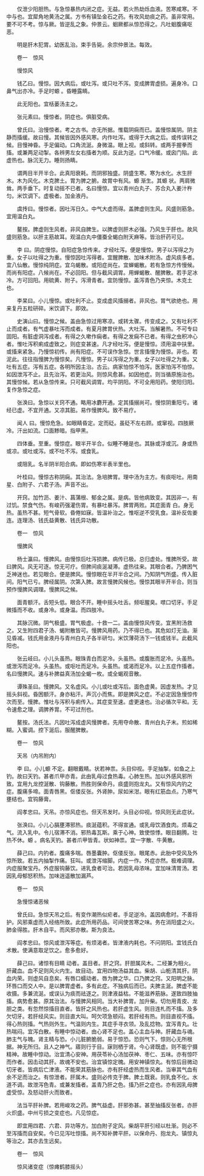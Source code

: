 <!-- { "loadSidebar": true } -->
　　仅泄少阳胆热。与急惊暴热内闭之症。无益。若火热劫烁血液。苦寒咸寒。不中与也。宜犀角地黄汤之属。方书有镇坠金石之药。有攻风劫痰之药。虽非常用。要不可不考。惊与厥。皆逆乱之象。仲景云。蛔厥都从惊恐得之。凡吐蛔腹痛呕恶。

　　明是肝木犯胃。幼医乱治。束手告毙。余宗仲景法。每效。

　　卷一　惊风

　　慢惊风

　　钱乙曰。慢惊。因大病后。或吐泻。或只吐不泻。变成脾胃虚损。遍身冷。口鼻气出亦冷。手足时螈 。昏睡露睛。

　　此无阳也。宜栝蒌汤主之。

　　张元素曰。慢惊者。阴症也。俱脏受病。

　　曾氏曰。治慢惊者。考之古书。亦无所据。惟载阴痫而已。盖慢惊属阴。阴主静而搐缓。故曰慢。其候皆因外感风寒。内作吐泻。或得于大病之后。或传误转之候。目慢神昏。手足偏动。口角流涎。身微温。眼上视。或斜转。或两手握拳而搐。或兼两足动掣。各辨男左女右搐者为顺。反此为逆。口气冷缓。或囟门陷。此虚热也。脉沉无力。睡则扬睛。

　　谓两目半开半合。此真阳衰耗。而阴邪独盛。阴盛生寒。寒为水化。水生肝木。木为风化。木克脾土。胃为脾之腑。故胃中有风。螈 渐生。其螈 状。两肩微耸。两手垂下。时复动摇不已者。名曰慢惊。宜以青州白丸子、苏合丸入姜汁杵匀。米饮调下。虚极者。加金液丹。

　　虞抟曰。慢惊者。因吐泻日久。中气大虚而得。盖脾虚则生风。风盛则筋急。宜用温白丸。

　　鳌按。脾虚则生风者。非风自脾生。以脾虚则肝木必强。乃风生于肝也。故风盛则筋急。以肝主筋故耳。观温白丸中僵蚕全蝎白附天麻等。皆治肝药可见。

　　李 曰。阴症慢惊。自阳症急惊传来。才经吐泻。便是慢惊。男子以泻得之为重。女子以吐得之为重。慢惊因吐泻得者。宜醒脾散、加味术附汤。虚风痰多者。宜八仙散。慢惊纯阴症。宜乌蝎散。或阳症尚在。宜蝉蝎散。若有急惊方传慢候。而尚有阳症。八候尚在。不必回阳。但与截风调胃。用蝉蝎散、醒脾散。若手足冰冷。方可回阳。用硫黄、附子。泻滑青者。宜防慢惊。盖泻青色乃夹惊。木克土也。

　　李杲曰。小儿慢惊。或吐利不止。变成虚风搐搦者。非风也。胃气欲绝也。用来复丹五粒研碎。米饮调下。即效。

　　史演山曰。慢惊之候。盖由急惊过用寒凉。或转太骤。传变成之。又有吐利不止而成者。有气虚暴吐泻而成者。有夏月脾胃伏热。大吐泻。当解暑热。不可专曰固阳。有脏虚洞泻成者。有得之久嗽作痫者。有得之发痫不已者。有得之虫积冲心者。惟吐泻积痢成虚致之。则症变甚速。凡才经吐泻。便是慢惊。须用温中扶里。或搐来紧急。乃慢惊初传。尚有阳症。不可误作急惊。世言搐慢为慢惊。非也。若泥此。往往指慢脾为慢惊矣。凡慢惊。男子以泻得之为重。女子以吐得之为重。又吐有五症。泻有五症。各明所因主治。古云。病家怕惊不怕泻。医家怕泻不怕惊。如因泄泻不止。且先治泻。若更治风。则惊风愈甚。如因他症。则当循原施治也。其慢惊候。若从急惊传来。只可截风调胃。均平阴阳。不可全用阳药。使阳归阳。复作急惊之症。

　　张涣曰。急惊以关窍不通。略用冰麝开通。定其搐搦尚可。慢惊阴重阳亏。诸经已虚。不宜开通。又凉其脏。易作慢脾风。致不易疗。

　　闻人 曰。慢惊危急。如眼睛昏定。定而砭。虽砭不左右顾。或窜视。四肢厥冷。汗出如流。口面黪暗。指甲黑。

　　四体垂。至重。慢惊症。眼半开半合。似睡不睡是也。其脉或浮或沉。身或热或凉。或吐或泻。或不吐不泻。或食乳。

　　或阻乳。名半阴半阳合病。即如伤寒半表半里也。

　　叶桂曰。慢惊古称阴痫。其治法。急培脾胃。理中汤为主方。有痰呕吐。用南星、白附子、六君子汤。声音不出。

　　开窍。加竹沥、姜汁、菖蒲根、郁金之属。是病。皆他病致变。其因非一。有过饥。禁食气伤。有峻药强灌伤胃。有暴吐暴泻。脾胃两败。其症面青 白。身无热。虽热不甚。短气骨软。昏倦如寐。皆温补治之。惟呕逆不受乳食。温补反佐姜连。连理汤、钱氏益黄散、钱氏异功散。

　　卷一　惊风

　　慢脾风

　　杨士瀛曰。慢脾风。由慢惊后吐泻损脾。病传已极。总归虚处。惟脾所受。故曰脾风。风无可逐。惊无可疗。但脾间痰涎凝滞。虚热往来。其眼合者。乃脾困气乏神迷也。若见眼合。便是脾风。慢惊眼在半开半合之间。乃知阴气所盛。传入脏间。阳气已亏。脾经属阴。次第入脾。故言慢脾风候也。慢惊其眼半开半合。则当预作慢脾风调理。慢脾风之候。

　　面青额汗。舌短头低。眼合不开。睡中摇头吐舌。频呕腥臭。噤口切牙。手足微搐而不收。或身冷。或身温。而四肢冷。

　　其脉沉微。阴气极盛。胃气极虚。十救一二。盖由慢惊风传变。宜黑附汤救之。又生附四君子汤、蝎附散皆可。慢脾风用药。乃不得已也。其危如灯无油。渐见昏减。钱氏用金液丹与青州白丸子各半研匀。米饮薄荷汤下一钱或钱半。此截风阳也。

　　张云岐曰。小儿头虽热。眼珠青白而足冷。头虽热。或腹胀而足冷。头虽热。或泄泻而足冷。头虽热。或呕吐而足冷。头虽热。或渴而足冷。以上五症作搐者。名曰慢脾风。速与补脾益真汤加全蝎一枚。或全蝎观音散。

　　谭殊圣曰。慢脾风。又名虚风。小儿或吐或泻后。面色虚黄。因虚发热。才见摇头斜视。昏困额汗。身亦粘汗。声沉小而焦。即是脾风之症。不必定因急慢惊传次而至。慢脾。惟吐与泻积与痢传入。其症变至速。虚更速也。治必循次平和。无令速愈之理。调脾养胃。不可过剂也。

　　鳌按。汤氏法。凡因吐泻成虚风慢脾者。先用夺命散、青州白丸子末。煎如稀糊。入蜜调。控下涎后。服醒脾散。

　　卷一　惊风

　　天吊（内吊附内）

　　李 曰。小儿螈 不定。翻眼戴睛。状若神祟。头目仰视。手足抽掣。如鱼之上钓。故曰天钓。甚者爪甲亦青。此由乳母过食热毒。心肺生热。加以外感风邪所致。宜用九龙控涎散、钩藤散。热胜则保命丹。痰盛则抱龙丸。又有惊风内钓之症。腹痛多啼。面青唇黑。伛偻反张。外肾肿。尿如米泔。眼有红筋血点。乃寒气壅结也。宜钩藤膏。

　　阎孝忠曰。天吊。亦惊风症也。但天吊发时。头目必仰视。惊风则无此症状。

　　张涣曰。小儿心膈壅滞邪热。痰涎蕴积。不得宣通。或乳母饮酒食肉。烦毒之气。流入乳中。令儿宿滞不消。邪热毒瓦斯。乘于心神。致使惊悸。眼目翻腾。壮热不休。螈 。病名天钓。甚者爪甲皆青。状如神祟。宜一字散、牛黄散。

　　薛己曰。内钓者。腹痛多喘。唇墨囊肿。伛偻反张。眼尾赤。此胎中受风及外惊所致。若五内抽掣作痛。狂叫。或泄泻缩脚。内症一作。外症亦然。极难调理。内症服聚宝丹。外症服钩藤饮。进乳食者可治。若因乳母浓味。宜加味清胃汤。若因乳母郁怒积热。加味逍遥散加漏芦。

　　卷一　惊风

　　急慢惊诸恶候

　　曾氏曰。急惊天吊之后。有变作潮热似疟者。手足逆冷。盖因病愈时。不善将护。风邪乘虚而入经络所致。此症所用药品。可间使苦寒之味。务在消阳盛之火。肺金得胜。肝木自平。而风邪亦散。斯为良法。

　　阎孝忠曰。惊风或泄泻等症。有烦渴者。皆津液内耗也。不问阴阳。宜钱氏白术散。使满意取足饮之。愈多愈好。

　　薛己曰。诸惊有目睛 动者。盖目者。肝之窍。肝胆属风木。二经兼为相火。肝藏血。血不足则风火内生。故目动。宜用四物汤益其血。柴胡、山栀清其肝。阴血内荣。则虚风自息矣。有唇口蠕动者。唇为脾之华。口乃脾之窍。又阳明之脉。环唇口而交人中。是以脾胃虚者。多有此症。不独病后而已。夫脾主涎。脾虚不能收摄。多兼流涎。或误认为痰而祛逐之。则津液益枯。不能滋养筋脉。遂致四肢抽搐。病势愈甚。原其治法。与慢脾风相同。当大补脾胃。加升柴。切勿用青皮、龙胆之类。有忽然惊搐目直者。皆肝之风热也。若肝虚生风。则目连札而不搐。及多欠切牙。若肝经风实。则目直大叫。呵欠项急顿闷。若肝经有热。则目直视不搐。得心热则搐。气热则外生。气温则内生。其症手寻衣领。及乱捻物。宜泻青丸。壮热喘闷。宜泻白散。有睡中惊动者。由心肾不足也。盖心主血与神。肝藏血与魂。肺主气与魄。肾主精与恐。小儿脏腑脆弱。易于惊恐。恐则气下。惊则心无所根据。神无所归。且人之神气。寤则行于目。寐则栖于肾。今心肾既虚。则不能宁摄精神。故睡中惊动。治宜清心安神。用茯苓补心汤加茯神、枣仁、五味。亦有惊吓而作者。因击动其肝。故魂不安也。治宜镇惊定魄。用安神镇惊丸。有惊后目微动切牙者。皆病后亡津液。不能荣其筋脉也。亦有肝经虚热而生风者。当审其气血有余不足而治之。有惊泄者。肝属木。盛则必传克于脾。脾土既衰。则乳食不化。水道不调。故泄泻色青。或兼发搐者。盖青乃肝之色。搐乃肝之症也。亦有因乳母脾虚受惊。及怒动肝火而致者。

　　法当平肝补脾。若用峻攻之药。脾气益虚。肝邪弥甚。甚至抽搐反张者。亦肝火炽盛。中州亏损之变症也。凡见惊症。

　　即宜用四君、六君、异功等方。加白附子定风。柴胡平肝引经以杜渐。则必不至泻搐而自安矣。今已见泻吐惊搐。尚不知补脾平肝。以保命丹、抱龙丸、镇惊丸等治之。其亦去生远矣。

　　卷一　惊风

　　惊风诸变症（惊瘫鹤膝摇头）


